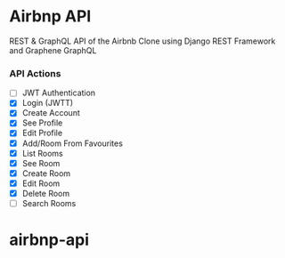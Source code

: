 # Airbnp API

REST & GraphQL API of the Airbnb Clone using Django REST Framework and Graphene GraphQL

### API Actions

- [ ] JWT Authentication
- [x] Login (JWTT)
- [x] Create Account
- [x] See Profile
- [x] Edit Profile
- [x] Add/Room From Favourites
- [x] List Rooms
- [x] See Room
- [x] Create Room
- [x] Edit Room
- [x] Delete Room
- [ ] Search Rooms

# airbnp-api
